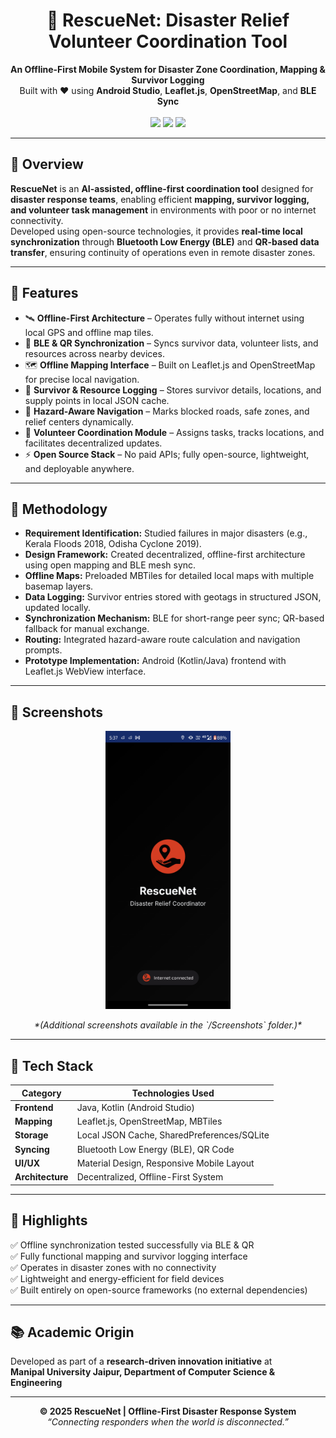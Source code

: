 <!-- README.md for RescueNet -->
<!-- Developed by Aryan Gupta | Patent Filed 2025 -->

<h1 align="center">🚨 RescueNet: Disaster Relief Volunteer Coordination Tool</h1>
<p align="center">
  <b>An Offline-First Mobile System for Disaster Zone Coordination, Mapping & Survivor Logging</b><br/>
  Built with ❤️ using <b>Android Studio</b>, <b>Leaflet.js</b>, <b>OpenStreetMap</b>, and <b>BLE Sync</b>  
  <br/><br/>
  <img src="https://img.shields.io/badge/Platform-Android-3DDC84?style=for-the-badge&logo=android&logoColor=white"/>
  <img src="https://img.shields.io/badge/Technology-Offline%20Sync%20%26%20Mapping-blue?style=for-the-badge&logo=gpsdot&logoColor=white"/>
  <img src="https://img.shields.io/badge/Open%20Source-Yes-brightgreen?style=for-the-badge&logo=opensourceinitiative&logoColor=white"/>
</p>

---

## 🧭 Overview
**RescueNet** is an **AI-assisted, offline-first coordination tool** designed for **disaster response teams**, enabling efficient **mapping, survivor logging, and volunteer task management** in environments with poor or no internet connectivity.  
Developed using open-source technologies, it provides **real-time local synchronization** through **Bluetooth Low Energy (BLE)** and **QR-based data transfer**, ensuring continuity of operations even in remote disaster zones.

---

## 🚀 Features
- 🛰️ **Offline-First Architecture** – Operates fully without internet using local GPS and offline map tiles.  
- 🔄 **BLE & QR Synchronization** – Syncs survivor data, volunteer lists, and resources across nearby devices.  
- 🗺️ **Offline Mapping Interface** – Built on Leaflet.js and OpenStreetMap for precise local navigation.  
- 🧾 **Survivor & Resource Logging** – Stores survivor details, locations, and supply points in local JSON cache.  
- 📡 **Hazard-Aware Navigation** – Marks blocked roads, safe zones, and relief centers dynamically.  
- 👥 **Volunteer Coordination Module** – Assigns tasks, tracks locations, and facilitates decentralized updates.  
- ⚡ **Open Source Stack** – No paid APIs; fully open-source, lightweight, and deployable anywhere.  

---

## 🧩 Methodology
- **Requirement Identification:** Studied failures in major disasters (e.g., Kerala Floods 2018, Odisha Cyclone 2019).  
- **Design Framework:** Created decentralized, offline-first architecture using open mapping and BLE mesh sync.  
- **Offline Maps:** Preloaded MBTiles for detailed local maps with multiple basemap layers.  
- **Data Logging:** Survivor entries stored with geotags in structured JSON, updated locally.  
- **Synchronization Mechanism:** BLE for short-range peer sync; QR-based fallback for manual exchange.  
- **Routing:** Integrated hazard-aware route calculation and navigation prompts.  
- **Prototype Implementation:** Android (Kotlin/Java) frontend with Leaflet.js WebView interface.  

---

## 📸 Screenshots
<p align="center">
  <img src="app/src/Screenshots/1.png" width="200"/>
</p>
<p align="center">
  <i>*(Additional screenshots available in the `/Screenshots` folder.)*</i>
</p>

---

## 🧠 Tech Stack
| Category | Technologies Used |
|-----------|------------------|
| **Frontend** | Java, Kotlin (Android Studio) |
| **Mapping** | Leaflet.js, OpenStreetMap, MBTiles |
| **Storage** | Local JSON Cache, SharedPreferences/SQLite |
| **Syncing** | Bluetooth Low Energy (BLE), QR Code |
| **UI/UX** | Material Design, Responsive Mobile Layout |
| **Architecture** | Decentralized, Offline-First System |

---

## 🏅 Highlights
✅ Offline synchronization tested successfully via BLE & QR  
✅ Fully functional mapping and survivor logging interface  
✅ Operates in disaster zones with no connectivity  
✅ Lightweight and energy-efficient for field devices  
✅ Built entirely on open-source frameworks (no external dependencies)

---

## 📚 Academic Origin
Developed as part of a **research-driven innovation initiative** at  
**Manipal University Jaipur, Department of Computer Science & Engineering**  

---

<p align="center">
  <b>© 2025 RescueNet | Offline-First Disaster Response System</b><br/>
  <i>“Connecting responders when the world is disconnected.”</i>
</p>
